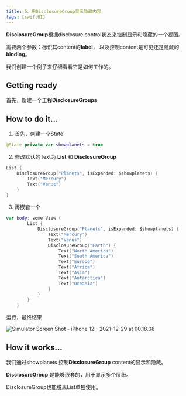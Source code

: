 ```yaml
---
title: 5、用DisclosureGroup显示隐藏内容
tags: [swiftUI]
---
```


**DisclosureGroup**根据disclosure control状态来控制显示和隐藏的一个视图。

需要两个参数：标识其content的**label**， 以及控制content是可见还是隐藏的**binding**。

我们创建一个例子来仔细看看它是如何工作的。

## Getting ready

首先，新建一个工程**DisclosureGroups**

## How to do it…

1. 首先，创建一个State
```swift
@State private var showplanets = true
```

2. 修改默认的Text为 **List** 和 **DisclosureGroup**
```swift
List {
    DisclosureGroup("Planets", isExpanded: $showplanets) {
        Text("Mercury")
        Text("Venus")
    }
}
```

3. 再嵌套一个
```swift
var body: some View {
        List {
            DisclosureGroup("Planets", isExpanded: $showplanets) {
                Text("Mercury")
                Text("Venus")
                DisclosureGroup("Earth") {
                    Text("North America")
                    Text("South America")
                    Text("Europe")
                    Text("Africa")
                    Text("Asia")
                    Text("Antarctica")
                    Text("Oceania")
                }
            }
        }
    }
```

运行，最终结果

![Simulator Screen Shot - iPhone 12 - 2021-12-29 at 00.18.08](https://tva1.sinaimg.cn/large/008i3skNly1gxu08q6c3ij309q0l174f.jpg)

## How it works…

我们通过showplanets 控制**DisclosureGroup** content的显示和隐藏。

**DisclosureGroup** 是能够嵌套的，用于显示多个层级。

DisclosureGroup也能脱离List单独使用。
